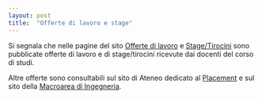 ```yaml
---
layout: post
title:  "Offerte di lavoro e stage"
---
```


Si segnala che nelle pagine del sito [Offerte di lavoro](http://inginformatica.uniroma2.it/index.php/offerte_di_lavoro) e [Stage/Tirocini](http://inginformatica.uniroma2.it/index.php/tesi_e_tirocini) sono pubblicate offerte di lavoro e di stage/tirocini ricevute dai docenti del corso di studi.

Altre offerte sono consultabili sul sito di Ateneo dedicato al [Placement](http://placement.uniroma2.it) e sul sito della [Macroarea di Ingegneria](http://ing.uniroma2.it).
